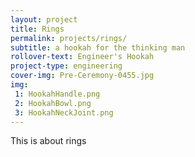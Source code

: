 ```yaml
---
layout: project
title: Rings
permalink: projects/rings/
subtitle: a hookah for the thinking man
rollover-text: Engineer's Hookah
project-type: engineering
cover-img: Pre-Ceremony-0455.jpg
img:
 1: HookahHandle.png
 2: HookahBowl.png
 3: HookahNeckJoint.png
---
```

This is about rings